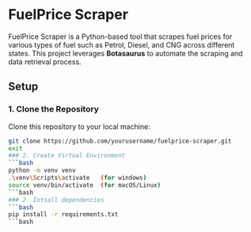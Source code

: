 # FuelPrice Scraper

FuelPrice Scraper is a Python-based tool that scrapes fuel prices for various types of fuel such as Petrol, Diesel, and CNG across different states. This project leverages **Botasaurus** to automate the scraping and data retrieval process.

## Setup

### 1. Clone the Repository

Clone this repository to your local machine:

```bash
git clone https://github.com/yourusername/fuelprice-scraper.git
exit
### 2. Create Virtual Environment
```bash
python -m venv venv
.\venv\Scripts\activate   (for windows)
source venv/bin/activate  (for macOS/Linux)
```bash
### 2. Intsall dependencies 
```bash
pip install -r requirements.txt
```bash


